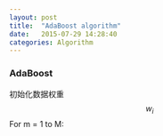 ```yaml
---
layout: post
title:  "AdaBoost algorithm"
date:   2015-07-29 14:28:40
categories: Algorithm
---
```


### AdaBoost
初始化数据权重 $$ w_{i} $$
For m = 1 to M:
